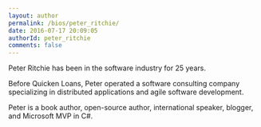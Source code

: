 ```yaml
---
layout: author
permalink: /bios/peter_ritchie/
date: 2016-07-17 20:09:05
authorId: peter_ritchie
comments: false
---
```


Peter Ritchie has been in the software industry for 25 years.

Before Quicken Loans, Peter operated a software consulting company specializing in distributed applications and agile software development.

Peter is a book author, open-source author, international speaker, blogger, and Microsoft MVP in C#.
